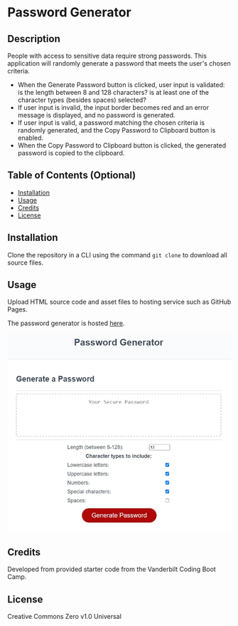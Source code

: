 # Password Generator

## Description

People with access to sensitive data require strong passwords. This application will randomly generate a password that meets the user's chosen criteria.

- When the Generate Password button is clicked, user input is validated: is the length between 8 and 128 characters? is at least one of the character types (besides spaces) selected?
- If user input is invalid, the input border becomes red and an error message is displayed, and no password is generated.
- If user input is valid, a password matching the chosen criteria is randomly generated, and the Copy Password to Clipboard button is enabled.
- When the Copy Password to Clipboard button is clicked, the generated password is copied to the clipboard.

## Table of Contents (Optional)

- [Installation](#installation)
- [Usage](#usage)
- [Credits](#credits)
- [License](#license)

## Installation

Clone the repository in a CLI using the command `git clone` to download all source files.

## Usage

Upload HTML source code and asset files to hosting service such as GitHub Pages.

The password generator is hosted [here](https://branjames117.github.io/password-generator/).

![Screenshot](./assets/images/screenshot.jpg)

## Credits

Developed from provided starter code from the Vanderbilt Coding Boot Camp.

## License

Creative Commons Zero v1.0 Universal
